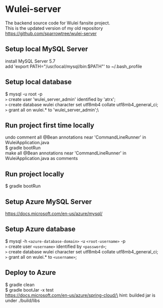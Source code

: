 # Wulei-server

The backend source code for Wulei fansite project.\
This is the updated version of my old repository https://github.com/sparrowtree/wulei-server
## Setup local MySQL Server
install MySQL Server 5.7\
add 'export PATH="/usr/local/mysql/bin:$PATH"' to ~/.bash_profile
## Setup local database
$ mysql -u root -p\
`>` create user 'wulei_server_admin' identified by 'atrx';\
`>` create database wulei character set utf8mb4 collate utf8mb4_general_ci;\
`>` grant all on wulei.* to 'wulei_server_admin';\
## Run project first time locally
undo comment all @Bean annotations near 'CommandLineRunner' in WuleiApplication.java\
$ gradle bootRun\
make all @Bean annotations near 'CommandLineRunner' in WuleiApplication.java as comments
## Run project locally
$ gradle bootRun
## Setup Azure MySQL Server
https://docs.microsoft.com/en-us/azure/mysql/
## Setup Azure database
$ mysql -h `<azure-database-domain>` -u `<root-username>` -p\
`>` create user `<username>` identified by `<password>`;\
`>` create database wulei character set utf8mb4 collate utf8mb4_general_ci;\
`>` grant all on wulei.* to `<username>`;
## Deploy to Azure
$ gradle clean\
$ gradle bootJar -x test\
https://docs.microsoft.com/en-us/azure/spring-cloud/\
hint: builded jar is under ./build/libs